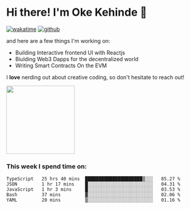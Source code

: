 # Hi there! I'm Oke Kehinde :cowboy_hat_face:

[![wakatime](https://wakatime.com/badge/user/5f3f42a0-7b4f-4c4b-b2da-012c5ac2fa62.svg)](https://wakatime.com/@5f3f42a0-7b4f-4c4b-b2da-012c5ac2fa62)
[![github](https://img.shields.io/github/followers/okeken?logo=github&style=plastic)](https://github.com/okeken?tab=followers)

and here are a few things I'm working on:

- Building Interactive frontend UI with Reactjs
- Biulding Web3 Dapps for the decentralized world
- Writing Smart Contracts On the EVM

I **love** nerding out about creative coding, so don't hesitate to reach out!


<img height="180em" src="https://github-readme-stats.vercel.app/api?username=okeken&show_icons=true&hide_border=true&&count_private=true&include_all_commits=true" />

### This week I spend time on:

<!--START_SECTION:waka-->
```text
TypeScript   25 hrs 40 mins  █████████████████████▒░░░   85.27 % 
JSON         1 hr 17 mins    █░░░░░░░░░░░░░░░░░░░░░░░░   04.31 % 
JavaScript   1 hr 3 mins     █░░░░░░░░░░░░░░░░░░░░░░░░   03.53 % 
Bash         37 mins         ▓░░░░░░░░░░░░░░░░░░░░░░░░   02.06 % 
YAML         20 mins         ▒░░░░░░░░░░░░░░░░░░░░░░░░   01.16 % 
```
<!--END_SECTION:waka-->
